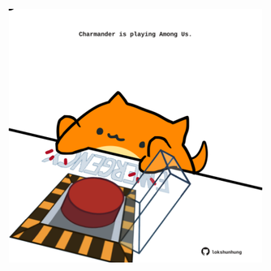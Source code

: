 <!-- built at 30/07/2024, 01:27:03 UTC -->
<p align="center">
  <img width="500" height="500" src="./ReadmeImage.svg">
</p>
